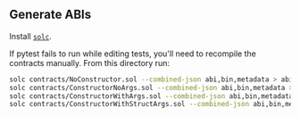 ## Generate ABIs

Install [`solc`](https://docs.soliditylang.org/en/latest/installing-solidity.html).

If pytest fails to run while editing tests, you'll need to recompile the contracts manually. From
this directory run:

```bash
solc contracts/NoConstructor.sol --combined-json abi,bin,metadata > abis/NoConstructor.json
solc contracts/ConstructorNoArgs.sol --combined-json abi,bin,metadata > abis/ConstructorNoArgs.json
solc contracts/ConstructorWithArgs.sol --combined-json abi,bin,metadata > abis/ConstructorWithArgs.json
solc contracts/ConstructorWithStructArgs.sol --combined-json abi,bin,metadata > abis/ConstructorWithStructArgs.json
```
